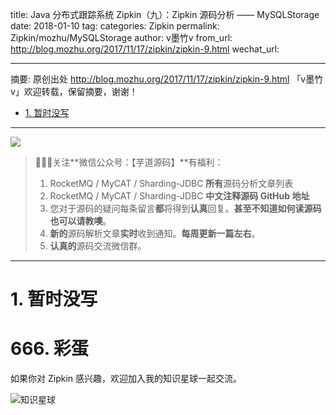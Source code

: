title: Java 分布式跟踪系统 Zipkin（九）：Zipkin 源码分析 —— MySQLStorage
date: 2018-01-10
tag: 
categories: Zipkin
permalink: Zipkin/mozhu/MySQLStorage
author: v墨竹v
from_url: http://blog.mozhu.org/2017/11/17/zipkin/zipkin-9.html
wechat_url: 

-------

摘要: 原创出处 http://blog.mozhu.org/2017/11/17/zipkin/zipkin-9.html 「v墨竹v」欢迎转载，保留摘要，谢谢！

- [1. 暂时没写](http://www.iocoder.cn/Zipkin/mozhu/MySQLStorage/)

-------

![](http://www.iocoder.cn/images/common/wechat_mp_2017_07_31.jpg)

> 🙂🙂🙂关注**微信公众号：【芋道源码】**有福利：
> 1. RocketMQ / MyCAT / Sharding-JDBC **所有**源码分析文章列表
> 2. RocketMQ / MyCAT / Sharding-JDBC **中文注释源码 GitHub 地址**
> 3. 您对于源码的疑问每条留言**都**将得到**认真**回复。**甚至不知道如何读源码也可以请教噢**。
> 4. **新的**源码解析文章**实时**收到通知。**每周更新一篇左右**。
> 5. **认真的**源码交流微信群。

-------

# 1. 暂时没写

# 666. 彩蛋

如果你对 Zipkin 感兴趣，欢迎加入我的知识星球一起交流。

![知识星球](http://www.iocoder.cn/images/Architecture/2017_12_29/01.png)